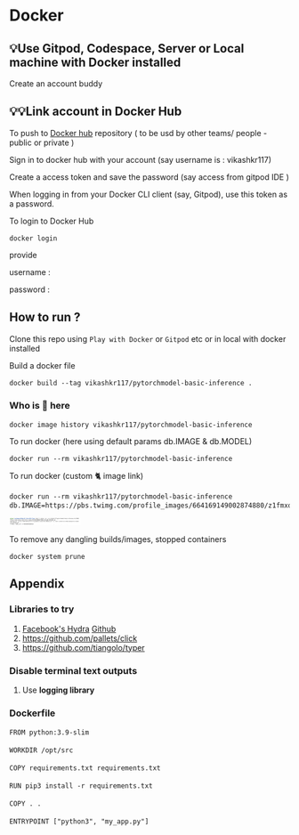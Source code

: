 # Docker

## 💡Use Gitpod, Codespace, Server or Local machine with Docker installed
Create an account buddy

## 💡💡Link account in Docker Hub

To push to [Docker hub](https://hub.docker.com) repository ( to be usd by other teams/ people - public or private )

Sign in to docker hub with your account (say username is : vikashkr117)

Create a access token and save the password (say access from gitpod IDE )

When logging in from your Docker CLI client (say, Gitpod), use this token as a password.

To login to Docker Hub
```
docker login
```
provide 

username : <vikashkr117>

password : <docker hub access token which you created and saved>

## How to run ?

Clone this repo using `Play with Docker` or `Gitpod` etc or in local with docker installed 

Build a docker file
```
docker build --tag vikashkr117/pytorchmodel-basic-inference .
```

### Who is 🐘 here 
```
docker image history vikashkr117/pytorchmodel-basic-inference
```

To run docker (here using default params db.IMAGE & db.MODEL)
```
docker run --rm vikashkr117/pytorchmodel-basic-inference
```

To run docker (custom 🐈 image link)
```
docker run --rm vikashkr117/pytorchmodel-basic-inference db.IMAGE=https://pbs.twimg.com/profile_images/664169149002874880/z1fmxo00_400x400.jpg
```
<img src="images/image_param.png" width="128"/>

To remove any dangling builds/images, stopped containers
```
docker system prune
```



## Appendix

### Libraries to try 
1. [Facebook's Hydra](https://hydra.cc/docs/intro/) [Github](https://github.com/facebookresearch/hydra)
2. https://github.com/pallets/click
3. https://github.com/tiangolo/typer

### Disable terminal text outputs
1. Use **logging library** 

### Dockerfile
```
FROM python:3.9-slim

WORKDIR /opt/src

COPY requirements.txt requirements.txt

RUN pip3 install -r requirements.txt

COPY . .

ENTRYPOINT ["python3", "my_app.py"]
```
